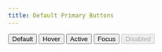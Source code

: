 ```yaml
---
title: Default Primary Buttons
---
```


<div>
  <button class="usa-button">Default</button>
  <button class="usa-button usa-button--hover">Hover</button>
  <button class="usa-button usa-button--active">Active</button>
  <button class="usa-button usa-focus">Focus</button>
  <button class="usa-button" disabled>Disabled</button>
</div>

